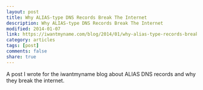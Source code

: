 ```yaml
---
layout: post
title: Why ALIAS-type DNS Records Break The Internet
description: Why ALIAS-type DNS Records Break The Internet
modified: 2014-01-07
link: https://iwantmyname.com/blog/2014/01/why-alias-type-records-break-the-internet.html
category: articles
tags: [post]
comments: false
share: true
---
```


A post I wrote for the iwantmyname blog about ALIAS DNS records and why they break the internet.


